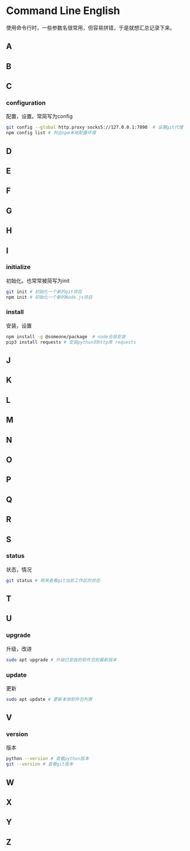 # Command Line English

使用命令行时，一些参数名很常用，但容易拼错，于是就想汇总记录下来。

## A

## B

## C

### configuration

配置，设置。常简写为config

```bash
git config --global http.proxy socks5://127.0.0.1:7890  # 设置git代理
npm config list # 列出npm本地配置环境
```



## D

## E

## F

## G

## H

## I

### initialize

初始化。也常常被简写为init

```bash
git init # 初始化一个新的git项目
npm init # 初始化一个新的Node.js项目
```

### install

安装，设置

```bash
npm install -g @someone/package  # node全局安装
pip3 install requests # 安装python的http库 requests
```



## J

## K

## L

## M

## N

## O

## P

## Q

## R

## S

### status

状态，情况

```bash
git status # 用来查看git当前工作区的状态
```

## T

## U

### upgrade

升级，改进

```bash
sudo apt upgrade # 升级已安装的软件包到最新版本
```

### update

更新

```bash
sudo apt update # 更新本地软件包列表
```

## V

### version

版本

```bash
python --version # 查看python版本
git --version # 查看git版本
```



## W

## X

## Y

## Z